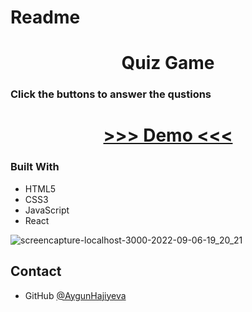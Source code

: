 # Readme

<h1 align="center">Quiz Game</h1>

<h3 >
Click the buttons to answer the qustions
</h3>

<div align="center">
<h1>
<a href="https://quiz-question-project.herokuapp.com/">
>>> Demo <<<
</a>
</h1>
</div>



### Built With

<ul>
<li>HTML5</li>
<li>CSS3</li>
<li>JavaScript</li>
<li>React</li>
</ul>

![screencapture-localhost-3000-2022-09-06-19_20_21](https://user-images.githubusercontent.com/99952793/188685988-37661558-3a8d-4b49-9b65-1a068e2d7d28.png)


## Contact

- GitHub [@AygunHajiyeva]([https://https](https://https/)://github.com/AygunHajiyeva)

